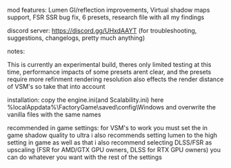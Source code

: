 mod features: Lumen GI/reflection improvements, Virtual shadow maps support, FSR SSR bug fix, 6 presets, research file with all my findings

discord server: https://discord.gg/UHxdAAYT (for troubleshooting, suggestions, changelogs, pretty much anything)

notes:

This is currently an experimental build, theres only limited testing at this time, performance impacts of some presets arent clear, and the presets require more refinment
rendering resolution also effects the render distance of VSM's so take that into account 

installation:
copy the engine.ini(and Scalability.ini) here %localAppdata%\FactoryGame\saved\config\Windows and overwrite the vanilla files with the same names

recommended in game settings:
for VSM's to work you must set the in game shadow quality to ultra
i also recommends setting lumen to the high setting in game
as well as that i also recommend selecting DLSS/FSR as upscaling (FSR for AMD/GTX GPU owners, DLSS for RTX GPU owners)
you can do whatever you want with the rest of the settings
